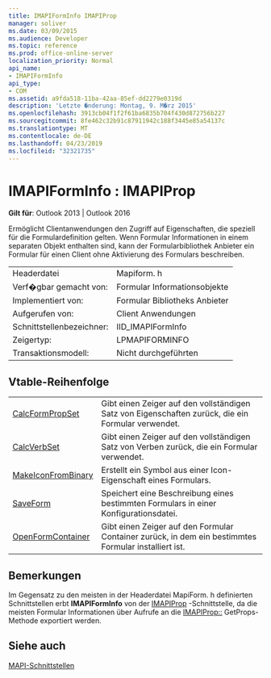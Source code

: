 ```yaml
---
title: IMAPIFormInfo IMAPIProp
manager: soliver
ms.date: 03/09/2015
ms.audience: Developer
ms.topic: reference
ms.prod: office-online-server
localization_priority: Normal
api_name:
- IMAPIFormInfo
api_type:
- COM
ms.assetid: a9fda518-11ba-42aa-85ef-dd2279e0319d
description: 'Letzte �nderung: Montag, 9. M�rz 2015'
ms.openlocfilehash: 3913cb04f1f2f61ba6835b704f430d872756b227
ms.sourcegitcommit: 8fe462c32b91c87911942c188f3445e85a54137c
ms.translationtype: MT
ms.contentlocale: de-DE
ms.lasthandoff: 04/23/2019
ms.locfileid: "32321735"
---
```

# <a name="imapiforminfo--imapiprop"></a>IMAPIFormInfo : IMAPIProp

  
  
**Gilt für**: Outlook 2013 | Outlook 2016 
  
Ermöglicht Clientanwendungen den Zugriff auf Eigenschaften, die speziell für die Formulardefinition gelten. Wenn Formular Informationen in einem separaten Objekt enthalten sind, kann der Formularbibliothek Anbieter ein Formular für einen Client ohne Aktivierung des Formulars beschreiben.
  
|||
|:-----|:-----|
|Headerdatei  <br/> |Mapiform. h  <br/> |
|Verf�gbar gemacht von:  <br/> |Formular Informationsobjekte  <br/> |
|Implementiert von:  <br/> |Formular Bibliotheks Anbieter  <br/> |
|Aufgerufen von:  <br/> |Client Anwendungen  <br/> |
|Schnittstellenbezeichner:  <br/> |IID_IMAPIFormInfo  <br/> |
|Zeigertyp:  <br/> |LPMAPIFORMINFO  <br/> |
|Transaktionsmodell:  <br/> |Nicht durchgeführten  <br/> |
   
## <a name="vtable-order"></a>Vtable-Reihenfolge

|||
|:-----|:-----|
|[CalcFormPropSet](imapiforminfo-calcformpropset.md) <br/> |Gibt einen Zeiger auf den vollständigen Satz von Eigenschaften zurück, die ein Formular verwendet.  <br/> |
|[CalcVerbSet](imapiforminfo-calcverbset.md) <br/> |Gibt einen Zeiger auf den vollständigen Satz von Verben zurück, die ein Formular verwendet.  <br/> |
|[MakeIconFromBinary](imapiforminfo-makeiconfrombinary.md) <br/> |Erstellt ein Symbol aus einer Icon-Eigenschaft eines Formulars.  <br/> |
|[SaveForm](imapiforminfo-saveform.md) <br/> |Speichert eine Beschreibung eines bestimmten Formulars in einer Konfigurationsdatei.  <br/> |
|[OpenFormContainer](imapiforminfo-openformcontainer.md) <br/> |Gibt einen Zeiger auf den Formular Container zurück, in dem ein bestimmtes Formular installiert ist.  <br/> |
   
## <a name="remarks"></a>Bemerkungen

Im Gegensatz zu den meisten in der Headerdatei MapiForm. h definierten Schnittstellen erbt **IMAPIFormInfo** von der [IMAPIProp](imapipropiunknown.md) -Schnittstelle, da die meisten Formular Informationen über Aufrufe an die [IMAPIProp::](imapiprop-getprops.md) GetProps-Methode exportiert werden. 
  
## <a name="see-also"></a>Siehe auch



[MAPI-Schnittstellen](mapi-interfaces.md)

